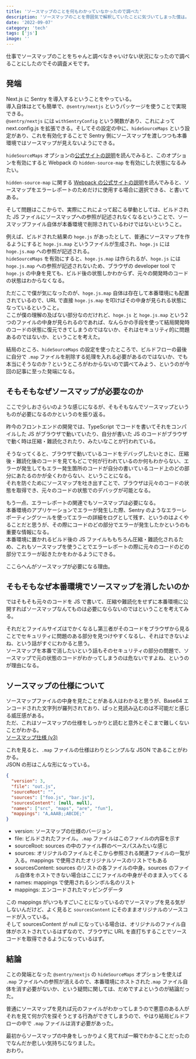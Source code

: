 ```yaml
---
title: 'ソースマップのことを何もわかっていなかったので調べた'
description: 'ソースマップのことを雰囲気で解釈していたことに気づいてしまった僕は。'
date: '2022-09-07'
category: 'tech'
tags: ['js']
image: ''
---
```


仕事でソースマップのことをちゃんと調べなきゃいけない状況になったので調べることにしたのでその調査メモです。

## 発端

Next.js に Sentry を導入するということをやっている。  
導入自体はとても簡単で、`@sentry/nextjs` というパッケージを使うことで実現できる。  
`@sentry/nextjs` には `withSentryConfig` という関数があり、これによって next.config.js を拡張できる。そしてその設定の中に、`hideSourceMaps` という設定があり、これを有効化することで Sentry 側にソースマップを渡しつつも本番環境ではソースマップが見えないようにできる。

`hideSourceMaps` オプションの[公式サイトの説明](https://docs.sentry.io/platforms/javascript/guides/nextjs/manual-setup/#use-hidden-source-map)を読んでみると、このオプションを有効にすると Webpack の `hidden-source-map` を有効にした状態になるみたい。

`hidden-source-map` に関する [Webpack の公式サイトの説明](https://webpack.js.org/configuration/devtool/)を読んでみると、ソースマップをエラーレポートのためだけに使用する場合に選択できる、と書いてある。

そして問題はここからで、実際にこれによって起こる挙動としては、ビルドされた JS ファイルにソースマップへの参照が記述されなくなるということで、ソースマップファイル自体が本番環境で削除されているわけではないということ。

例えば、ビルドされた結果の `hoge.js` があったとして、普通にソースマップを作るようにすると `hoge.js.map` というファイルが生成され、`hoge.js` には `hoge.js.map` への参照が記述される。  
`hideSourceMaps` を有効にすると、`hoge.js.map` は作られるが、`hoge.js` には `hoge.js.map` への参照が記述されないため、ブラウザの developer tool で `hoge.js` の中身を見ても、ビルド後の状態しかわからず、元々の開発時のコードの状態はわからなくなる。

ただここで僕が気になったのが、`hoge.js.map` 自体は存在して本番環境にも配置されているので、URL で直接 `hoge.js.map` を叩けばその中身が見られる状態になっているということ。  
ここが僕の理解の及ばない部分なのだけれど、`hoge.js` と `hoge.js.map` という2つのファイルの中身が見られるのであれば、なんらかの手段を使って結局開発時のコードの状態に復元できてしまうのではないか、それはセキュリティ的に問題あるのではないか、ということを考えた。

結局のところ、`hideSourceMaps` の設定を使ったところで、ビルドフローの最後に自分で `.map` ファイルを削除する処理を入れる必要があるのではないか、でも本当にそうなのか？というところがわからないので調べてみよう、というのが今回の記事に至った発端になる。

## そもそもなぜソースマップが必要なのか

ここで少しおさらいのような感じになるが、そもそもなんでソースマップというものが必要になるのかというのを振り返る。

昨今のフロントエンドの開発では、TypeScript でコードを書いてそれをコンパイルした JS がブラウザで動いていたり、自分が書いた JS のコードがブラウザで動く時は圧縮・難読化されたり、みたいなことが行われている。

そうなってくると、ブラウザで動いているコードをデバッグしたいときに、圧縮後・難読化後のコードを見てもどこで何が行われているのか何もわからない、エラーが発生してもエラー発生箇所のコードが自分の書いているコード上のどの部分にあたるのかが全くわからない、ということになる。  
それを防ぐためにソースマップを吐き出すことで、ブラウザは元々のコードの状態を取得でき、元々のコードの状態でのデバッグが可能となる。

もう一点、エラーレポートの関連でもソースマップは必要になる。  
本番環境のアプリケーションでエラーが発生した際、Sentry のようなエラーレポーティングツールを使ってエラーの詳細をログとして残す、というのはよくやることだと思うが、その際にコードのどの部分でエラーが発生したかというのも重要な情報になる。  
本番環境に置かれるビルド後の JS ファイルももちろん圧縮・難読化されるため、これもソースマップを使うことでエラーレポートの際に元々のコードのどの部分でエラーが起きたかをわかるようにできる。

ここらへんがソースマップが必要になる理由。

## そもそもなぜ本番環境でソースマップを消したいのか

ではそもそも元々のコードを JS で書いて、圧縮や難読化をせずに本番環境に公開すればソースマップなんてものは必要にならないのではということを考えてみる。

それだとファイルサイズはでかくなるし第三者がそのコードをブラウザから見ることでセキュリティに問題のある部分を見つけやすくなるし、それはできないよね、という話がすぐにわかると思う。  
ソースマップを本番で消したいという話もそのセキュリティの部分の問題で、ソースマップで元の状態のコードがわかってしまうのは危ないですよね、というのが理由になる。

## ソースマップの仕様について

ソースマップファイルの中身を見たことがある人はわかると思うが、Base64 エンコードされた文字列が羅列されており、ぱっと見読み込むのは不可能だと感じる威圧感がある。  
ただ、これはソースマップの仕様をしっかりと読むと意外とそこまで難しくないことがわかる。  
[ソースマップ仕様 (v3)](https://docs.google.com/document/d/1U1RGAehQwRypUTovF1KRlpiOFze0b-_2gc6fAH0KY0k/edit#)

これを見ると、`.map` ファイルの仕様はわりとシンプルな JSON であることがわかる。  
JSON の形はこんな形になっている。

```json
{
  "version": 3,
  "file": "out.js",
  "sourceRoot": "",
  "sources": ["foo.js", "bar.js"],
  "sourcesContent": [null, null],
  "names": ["src", "maps", "are", "fun"],
  "mappings": "A,AAAB;;ABCDE;"
}
```

- version: ソースマップの仕様のバージョン
- file: ビルドされたファイル。`.map` ファイルはこのファイルの内容を示す
- sourceRoot: sources の中のファイル群のベースパスみたいな感じ
- sources: オリジナルのファイルとそこから参照される関連ファイルの一覧が入る。mappings で使用されたオリジナルソースのリストでもある
- sourcesContent: sources のリストの各ファイルの中身。sources のファイル自体をホストできない場合はここにファイルの中身がそのまま入ってくる
- names: mappings で使用されるシンボル名のリスト
- mappings: エンコードされたマッピングデータ

この mappings がいつもすごいことになっているのでソースマップを見る気がしないんだけど、よく見ると `sourcesContent` にそのままオリジナルのソースコードが入っている。  
そして sourcesContent が null になっている場合は、オリジナルのファイル自体がホストされているはずなので、ブラウザに URL を直打ちすることでソースコードを取得できるようになっているはず。

## 結論

ことの発端となった `@sentry/nextjs` の `hideSourceMaps` オプションを使えば `.map` ファイルへの参照が消えるので、本番環境にホストされた`.map` ファイル自体を消す必要がないか、という疑問に関しては、だめですよというのが結論だった。

普通にソースマップを見れば元のファイルがわかってしまうので悪意のある人がそれを見て何か穴を探そうとする行為ができてしまうので、やはり結局ビルドフローの中で `.map` ファイルは消す必要があった。

最初からソースマップの中身をしっかりよく見てれば一瞬でわかることだったのでなんだか悲しい気持ちになりました。  
おわり。
